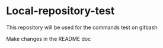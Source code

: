 # Local-repository-test

This repository will be used for the commands test on gitbash

Make changes in the README doc